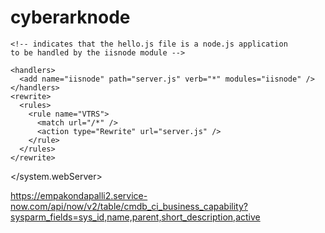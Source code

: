# cyberarknode

<configuration>
  <system.webServer>

    <!-- indicates that the hello.js file is a node.js application 
    to be handled by the iisnode module -->

    <handlers>
      <add name="iisnode" path="server.js" verb="*" modules="iisnode" />
    </handlers>
    <rewrite>
      <rules>
        <rule name="VTRS">
          <match url="/*" />
          <action type="Rewrite" url="server.js" />
        </rule>
      </rules>
    </rewrite> 
    
  </system.webServer>
</configuration>

https://empakondapalli2.service-now.com/api/now/v2/table/cmdb_ci_business_capability?sysparm_fields=sys_id,name,parent,short_description,active
